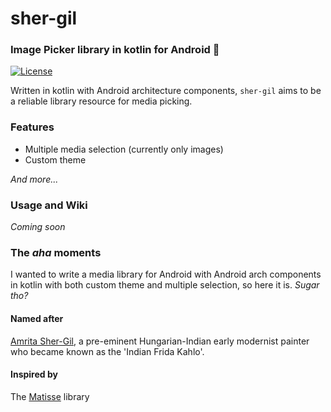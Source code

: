 # sher-gil
### Image Picker library in kotlin for Android 🥳
[![License](https://img.shields.io/badge/License-Apache%202.0-blue.svg)](https://opensource.org/licenses/Apache-2.0)

Written in kotlin with Android architecture components, `sher-gil` aims to be a reliable library resource for media picking.

### Features

* Multiple media selection (currently only images)
* Custom theme

*And more...*

### Usage and Wiki

*Coming soon*

### The *aha* moments

I wanted to write a media library for Android with Android arch components in kotlin with both custom theme and multiple selection, so here it is.
*Sugar tho?*

#### Named after 
[Amrita Sher-Gil](https://artsandculture.google.com/entity/amrita-sher-gil/m09sphm?categoryId=artist&hl=en), a pre-eminent Hungarian-Indian early modernist painter who became known as the 'Indian Frida Kahlo'.

#### Inspired by 
The [Matisse](https://github.com/zhihu/Matisse) library
